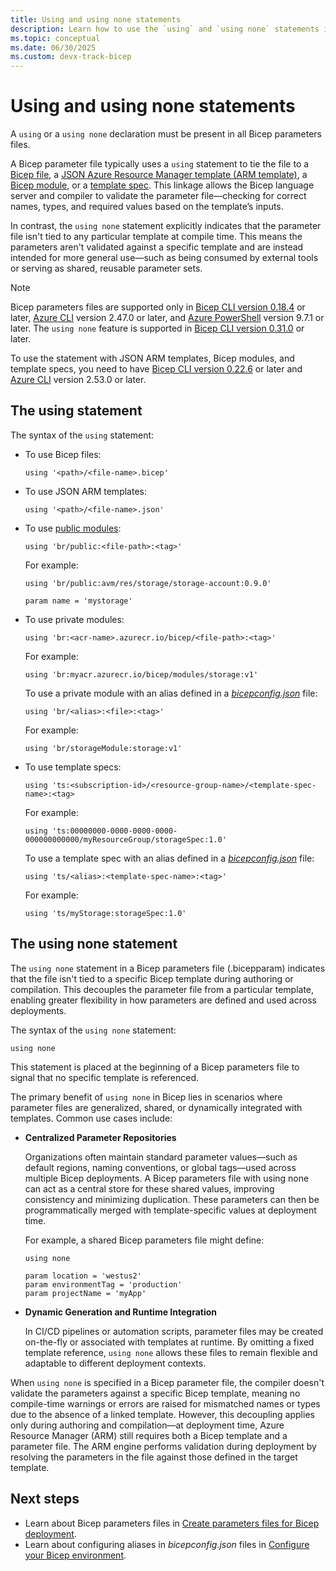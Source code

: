 ```yaml
---
title: Using and using none statements
description: Learn how to use the `using` and `using none` statements in Bicep.
ms.topic: conceptual
ms.date: 06/30/2025
ms.custom: devx-track-bicep
---
```


# Using and using none statements

A `using` or a `using none` declaration must be present in all Bicep parameters files.

A Bicep parameter file typically uses a `using` statement to tie the file to a [Bicep file](./file.md), a [JSON Azure Resource Manager template (ARM template)](../templates/syntax.md), a [Bicep module](./modules.md), or a [template spec](./template-specs.md). This linkage allows the Bicep language server and compiler to validate the parameter file—checking for correct names, types, and required values based on the template’s inputs.

In contrast, the `using none` statement explicitly indicates that the parameter file isn't tied to any particular template at compile time. This means the parameters aren't validated against a specific template and are instead intended for more general use—such as being consumed by external tools or serving as shared, reusable parameter sets.

> [!NOTE]
> Bicep parameters files are supported only in [Bicep CLI version 0.18.4](https://github.com/Azure/bicep/releases/tag/v0.18.4) or later, [Azure CLI](/cli/azure/install-azure-cli) version 2.47.0 or later, and [Azure PowerShell](/powershell/azure/install-azure-powershell) version 9.7.1 or later. The `using none` feature is supported in [Bicep CLI version 0.31.0](https://github.com/Azure/bicep/releases/tag/v0.31.92) or later.
>
> To use the statement with JSON ARM templates, Bicep modules, and template specs, you need to have [Bicep CLI version 0.22.6](https://github.com/Azure/bicep/releases/tag/v0.22.6) or later and [Azure CLI](/cli/azure/install-azure-cli) version 2.53.0 or later.

## The using statement

The syntax of the `using` statement:

- To use Bicep files:

  ```bicep
  using '<path>/<file-name>.bicep'
  ```

- To use JSON ARM templates:

  ```bicep
  using '<path>/<file-name>.json'
  ```

- To use [public modules](./modules.md#path-to-a-module):

  ```bicep
  using 'br/public:<file-path>:<tag>'
  ```

  For example:

  ```bicep
  using 'br/public:avm/res/storage/storage-account:0.9.0' 

  param name = 'mystorage'
  ```

- To use private modules:

  ```bicep
  using 'br:<acr-name>.azurecr.io/bicep/<file-path>:<tag>'
  ```

  For example:

  ```bicep
  using 'br:myacr.azurecr.io/bicep/modules/storage:v1'
  ```

  To use a private module with an alias defined in a [_bicepconfig.json_](./bicep-config.md) file:

  ```bicep
  using 'br/<alias>:<file>:<tag>'
  ```

  For example:

  ```bicep
  using 'br/storageModule:storage:v1'
  ```

- To use template specs:

  ```bicep
  using 'ts:<subscription-id>/<resource-group-name>/<template-spec-name>:<tag>
  ```

  For example:

  ```bicep
  using 'ts:00000000-0000-0000-0000-000000000000/myResourceGroup/storageSpec:1.0'
  ```

  To use a template spec with an alias defined in a [_bicepconfig.json_](./bicep-config.md) file:

  ```bicep
  using 'ts/<alias>:<template-spec-name>:<tag>'
  ```

  For example:

  ```bicep
  using 'ts/myStorage:storageSpec:1.0'
  ```

## The using none statement

The `using none` statement in a Bicep parameters file (.bicepparam) indicates that the file isn't tied to a specific Bicep template during authoring or compilation. This decouples the parameter file from a particular template, enabling greater flexibility in how parameters are defined and used across deployments.

The syntax of the `using none` statement:

```bicep
using none
```

This statement is placed at the beginning of a Bicep parameters file to signal that no specific template is referenced.

The primary benefit of `using none` in Bicep lies in scenarios where parameter files are generalized, shared, or dynamically integrated with templates. Common use cases include:

- **Centralized Parameter Repositories**

  Organizations often maintain standard parameter values—such as default regions, naming conventions, or global tags—used across multiple Bicep deployments. A Bicep parameters file with using none can act as a central store for these shared values, improving consistency and minimizing duplication. These parameters can then be programmatically merged with template-specific values at deployment time.
  
  For example, a shared Bicep parameters file might define:

  ```bicepparam
  using none
  
  param location = 'westus2'
  param environmentTag = 'production'
  param projectName = 'myApp'
  ```

- **Dynamic Generation and Runtime Integration**

  In CI/CD pipelines or automation scripts, parameter files may be created on-the-fly or associated with templates at runtime. By omitting a fixed template reference, `using none` allows these files to remain flexible and adaptable to different deployment contexts.
  
When `using none` is specified in a Bicep parameter file, the compiler doesn't validate the parameters against a specific Bicep template, meaning no compile-time warnings or errors are raised for mismatched names or types due to the absence of a linked template. However, this decoupling applies only during authoring and compilation—at deployment time, Azure Resource Manager (ARM) still requires both a Bicep template and a parameter file. The ARM engine performs validation during deployment by resolving the parameters in the file against those defined in the target template.

## Next steps

- Learn about Bicep parameters files in [Create parameters files for Bicep deployment](./parameter-files.md).
- Learn about configuring aliases in _bicepconfig.json_ files in [Configure your Bicep environment](./bicep-config.md).
